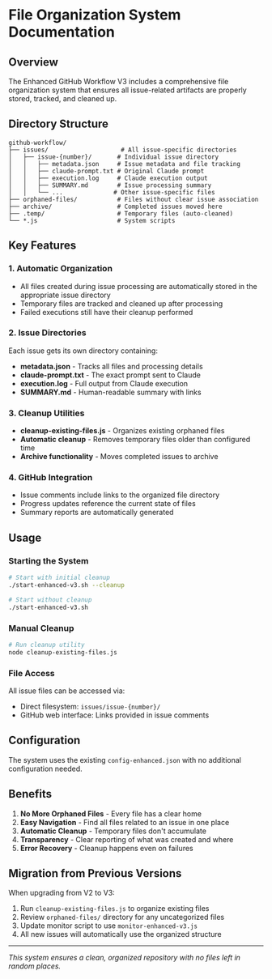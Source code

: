 # File Organization System Documentation

## Overview

The Enhanced GitHub Workflow V3 includes a comprehensive file organization system that ensures all issue-related artifacts are properly stored, tracked, and cleaned up.

## Directory Structure

```
github-workflow/
├── issues/                    # All issue-specific directories
│   ├── issue-{number}/       # Individual issue directory
│   │   ├── metadata.json     # Issue metadata and file tracking
│   │   ├── claude-prompt.txt # Original Claude prompt
│   │   ├── execution.log     # Claude execution output
│   │   ├── SUMMARY.md        # Issue processing summary
│   │   └── ...              # Other issue-specific files
├── orphaned-files/           # Files without clear issue association
├── archive/                  # Completed issues moved here
├── .temp/                    # Temporary files (auto-cleaned)
└── *.js                      # System scripts

```

## Key Features

### 1. **Automatic Organization**
- All files created during issue processing are automatically stored in the appropriate issue directory
- Temporary files are tracked and cleaned up after processing
- Failed executions still have their cleanup performed

### 2. **Issue Directories**
Each issue gets its own directory containing:
- **metadata.json** - Tracks all files and processing details
- **claude-prompt.txt** - The exact prompt sent to Claude
- **execution.log** - Full output from Claude execution
- **SUMMARY.md** - Human-readable summary with links

### 3. **Cleanup Utilities**
- **cleanup-existing-files.js** - Organizes existing orphaned files
- **Automatic cleanup** - Removes temporary files older than configured time
- **Archive functionality** - Moves completed issues to archive

### 4. **GitHub Integration**
- Issue comments include links to the organized file directory
- Progress updates reference the current state of files
- Summary reports are automatically generated

## Usage

### Starting the System
```bash
# Start with initial cleanup
./start-enhanced-v3.sh --cleanup

# Start without cleanup
./start-enhanced-v3.sh
```

### Manual Cleanup
```bash
# Run cleanup utility
node cleanup-existing-files.js
```

### File Access
All issue files can be accessed via:
- Direct filesystem: `issues/issue-{number}/`
- GitHub web interface: Links provided in issue comments

## Configuration

The system uses the existing `config-enhanced.json` with no additional configuration needed.

## Benefits

1. **No More Orphaned Files** - Every file has a clear home
2. **Easy Navigation** - Find all files related to an issue in one place
3. **Automatic Cleanup** - Temporary files don't accumulate
4. **Transparency** - Clear reporting of what was created and where
5. **Error Recovery** - Cleanup happens even on failures

## Migration from Previous Versions

When upgrading from V2 to V3:
1. Run `cleanup-existing-files.js` to organize existing files
2. Review `orphaned-files/` directory for any uncategorized files
3. Update monitor script to use `monitor-enhanced-v3.js`
4. All new issues will automatically use the organized structure

---

*This system ensures a clean, organized repository with no files left in random places.*